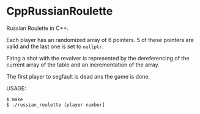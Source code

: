 # CppRussianRoulette

Russian Roulette in C++.

Each player has an randomized array of 6 pointers.
5 of these pointers are valid and the last one is set to `nullptr`.

Firing a shot with the revolver is represented by the dereferencing
of the current array of the table and an incrementation of the array.

The first player to segfault is dead ans the game is done.

USAGE:

```
$ make
$ ./russian_roulette [player number]
```